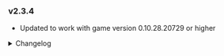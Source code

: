 ### v2.3.4
- Updated to work with game version 0.10.28.20729 or higher

<details>
<summary>Changelog</summary>

### v2.3.3
- Remove game exe name targeting
### v2.3.2
- Moved default build bar binds, so that `Energy Exchanger` can be visible
### v2.3.1
- Fixed Model ID conflict with new Veges added in game version 0.9.26.12891
- Fixed Nebula compatibility plugin.
### v2.3.0
- Updated to work with game version `0.9.25.11996` or higher
### v2.2.7
- Fix the fix before.
### v2.2.6
- Fix blueprints containing GigaStations created with v2.2.3 and lower being broken
- Fix miner Mk.II UI being broken.
### v2.2.5
- Potentially fix logistic stations losing proliferator points when transfering items
- Fix new research not applying
- Now upgrade unlock rewards correctly specify how much technology will add
### v2.2.4
- Fixed that stones on Hurricane Stone Forest planets appeared as logistic stations.
- Fixed station UI glitching when opened second time without closing.
### v2.2.3
- Updated to work with game version `0.9.24.11182` or higher
### v2.2.2
- Added plugin catergories on Thunderstore page.
### v2.2.1
- Fixed compatatbiliy issue with Nebula where minimun drone and ship load percent value multiplying by 10 when clients open Station window, while host is not looking at that UI
### v2.2.0
**Important Note: Installation HAS changed. If you are installing manually, make sure to read installation instructions again!**
- Migrated to CommonAPI
- Updated to work with game version `0.8.23.9832` or higher
### v2.1.5
- Updated to work with version `0.8.22.9331` of the game and up
### v2.1.4
- Improved compatibility with Nebula multiplayer mod
### v2.1.3
- Fixed display issues if station has less slots than max visible slots
### v2.1.2
- Fixed station upgrade function. Now drone and ship count is applied correctly
### v2.1.1
- Added grid layout option, that can be enabled in config
- Added color change option in config
- Now you can set preffered amount of slots on screen in config
- All stations are now upgradable from their vanilla variants
- Fixed possible conflict with `Distribute Space Warper` mod
- Fixed that `Planetary Giga Station` removed `Energy Exchanger` from toolbar
- Fixed minor save migration bug (Old saves are now certainly safe to load)
### v2.1.0
- Updated to work with version `0.7.18.7275` of the game and up
- Added a scroll bar if amount of slots is higher than 5
- Added color tint to all Giga stations to differentiate them
### v2.0.7
No functionality changed with this patch
- Using CodeMatcher now for updating `needs` array size instead of using hard coded index
### v2.0.6
- Fixed gigastations cover energy exchanger in buildbar
### v2.0.5
- Fixed Collector max storage is accidentally bound to ILS max storage
- Eeducing workenergy of collector
### v2.0.4
- Fixed 1% step Capacity Sliders
- Changed initial charge power to 60MW again (it was not really intentional to set it to 200)
### v2.0.3
- Temporarely removed 1% step for carriers capacity slider
- Making Recipe and Item showing actual max charge power
- Max charge power slider/value is now 200MW by default
### v2.0.2
- Fixed Double clicking in Build-Bar highlights the wrong recipe
- Added some missing Proto IDs
### v2.0.1
- Fixed Max Warp Count did not worked when putting in per Hand
### v2.0.0
If coming from Version 1.X.X please read [THIS](#important)
- Made everything their own Items
- Carrier Capacities will now use a multiplier instead of just the value & it now gets correctly multiplied per Level
- Added Vanilla Checks to Display UI correctly for Vanilla or Giga
- Added own Item Icons
- Added own Item Recipes
- Added 1% step for min Carrier Capacity Sliders, so you can also set them precise for Vanilla Stations when you have huge Carrier Capacities

### Older versions and full changelog
Check out original page [here](https://dsp.thunderstore.io/package/Taki7o7/GigaStations_v2/#giga-stations-v2)
</details>